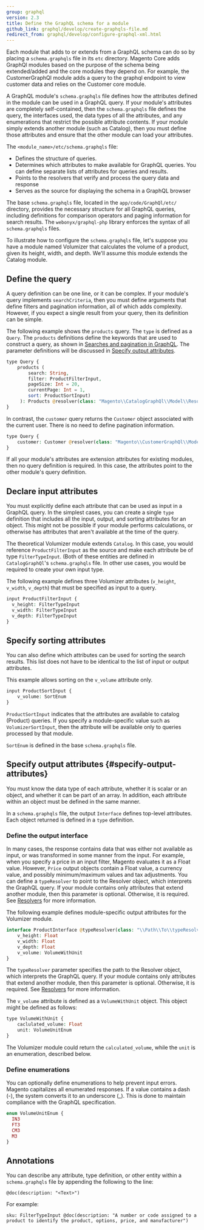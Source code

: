 ```yaml
---
group: graphql
version: 2.3
title: Define the GraphQL schema for a module
github_link: graphql/develop/create-graphqls-file.md
redirect_from: graphql/develop/configure-graphql-xml.html
---
```


Each module that adds to or extends from a GraphQL schema can do so by placing a `schema.graphqls` file in its `etc` directory. Magento Core adds GraphQl modules based on the purpose of the schema being extended/added and the core modules they depend on. For example, the CustomerGraphQl module adds a query to the graphql endpoint to view customer data and relies on the Customer core module.

A GraphQL module's `schema.graphqls` file defines how the attributes defined in the module can be used in a GraphQL query. If your module's attributes are completely self-contained, then the `schema.graphqls` file defines the query, the interfaces used, the data types of all the attributes, and any enumerations that restrict the possible attribute contents. If your module simply extends another module (such as Catalog), then you must define those attributes and ensure that the other module can load your attributes.

The `<module_name>/etc/schema.graphqls` file:

* Defines the structure of queries.
* Determines which attributes to make available for GraphQL queries. You can define separate lists of attributes for queries and results.
* Points to the resolvers that verify and process the query data and response
* Serves as the source for displaying the schema in a GraphQL browser

The base `schema.graphqls` file, located in the `app/code/GraphQl/etc/` directory, provides the necessary structure for all GraphQL queries, including definitions for comparison operators and paging information for search results. The `webonyx/graphql-php` library enforces the syntax of all `schema.graphqls` files.

To illustrate how to configure the `schema.graphqls` file, let's suppose you have a module named Volumizer that calculates the volume of a product, given its height, width, and depth. We'll assume this module extends the Catalog module.

## Define the query

A query definition can be one line, or it can be complex. If your module's query implements `searchCriteria`, then you must define arguments that define filters and pagination information, all of which adds complexity. However, if you expect a single result from your query, then its definition can be simple.

The following example shows the `products` query. The `type` is defined as a `Query`.  The `products` definitions define the keywords that are used to construct a query, as shown in [Searches and pagination in GraphQL]({{page.baseurl}}/graphql/search-pagination.html). The parameter definitions will be discussed in [Specify output attributes](#specify-output-attributes).

``` php
type Query {
    products (
        search: String,
        filter: ProductFilterInput,
        pageSize: Int = 20,
        currentPage: Int = 1,
        sort: ProductSortInput)
     ): Products @resolver(class: "Magento\\CatalogGraphQl\\Model\\Resolver\\Products")
}
```

In contrast, the `customer` query returns the `Customer` object associated with the current user. There is no need to define pagination information.

``` php
type Query {
    customer: Customer @resolver(class: "Magento\\CustomerGraphQl\\Model\\Resolver\\Customer")
}
```

If all your module's attributes are extension attributes for existing modules, then no query definition is required. In this case, the attributes point to the other module's query definition.

## Declare input attributes

You must explicitly define each attribute that can be used as input in a GraphQL query. In the simplest cases, you can create a single `type` definition that includes all the input, output, and sorting attributes for an object. This might not be possible if your module performs calculations, or otherwise has attributes that aren't available at the time of the query.

The theoretical Volumizer module extends `Catalog`. In this case, you would reference `ProductFilterInput` as the source and make each attribute be of type `FilterTypeInput`. (Both of these entities are defined in `CatalogGraphQl`'s `schema.graphqls` file. In other use cases, you would be required to create your own input type.

The following example defines three Volumizer attributes (`v_height`, `v_width`, `v_depth`) that must be specified as input to a query.

``` php
input ProductFilterInput {
  v_height: FilterTypeInput
  v_width: FilterTypeInput
  v_depth: FilterTypeInput
}
```

## Specify sorting attributes

You can also define which attributes can be used for sorting the search results. This list does not have to be identical to the list of input or output attributes.

This example allows sorting on the `v_volume` attribute only.

``` php
input ProductSortInput {
    v_volume: SortEnum
}
```

`ProductSortInput` indicates that the attributes are available to catalog (Product) queries. If you specify a module-specific value such as `VolumizerSortInput`, then the attribute will be available only to queries processed by that module.

`SortEnum` is defined in the base `schema.graphqls` file.

## Specify output attributes {#specify-output-attributes}

You must know the data type of each attribute, whether it is scalar or an object, and whether it can be part of an array. In addition, each attribute within an object must be defined in the same manner.

In a `schema.graphqls` file, the output `Interface` defines top-level attributes. Each object returned is defined in a `type` definition.

### Define the output interface

In many cases, the response contains data that was either not available as input, or was transformed in some manner from the input. For example, when you specify a price in an input filter, Magento evaluates it as a Float value. However, `Price` output objects contain a Float value, a currency value, and possibly minimum/maximum values and tax adjustments. You can define a `typeResolver` to point to the Resolver object, which interprets the GraphQL query. If your module contains only attributes that extend another module, then this parameter is optional. Otherwise, it is required. See [Resolvers]({{page.baseurl}}/graphql/resolvers.html) for more information.

The following example defines module-specific output attributes for the Volumizer module.

``` php
interface ProductInterface @typeResolver(class: "\\Path\\To\\typeResolver\\Class"){
    v_height: Float
    v_width: Float
    v_depth: Float
    v_volume: VolumeWithUnit
}
```

The `typeResolver` parameter specifies the path to the Resolver object, which interprets the GraphQL query. If your module contains only attributes that extend another module, then this parameter is optional. Otherwise, it is required. See [Resolvers]({{page.baseurl}}/graphql/resolvers.html) for more information.

The `v_volume` attribute is defined as a `VolumeWithUnit` object. This object might be defined as follows:

``` php
type VolumeWithUnit {
    caclulated_volume: Float
    unit: VolumeUnitEnum
}
```

The Volumizer module could return the `calculated_volume`, while the `unit` is an enumeration, described below.

### Define enumerations

You can optionally define enumerations to help prevent input errors. Magento capitalizes all enumerated responses. If a value contains a dash (-), the system converts it to an underscore (_). This is done to maintain compliance with the GraphQL specification.

``` php
enum VolumeUnitEnum {
  IN3
  FT3
  CM3
  M3
}
```

## Annotations

You can describe any attribute, type definition, or other entity within a `schema.graphqls` file by appending the following to the line:

`@doc(description: "<Text>")`

For example:

`sku: FilterTypeInput @doc(description: "A number or code assigned to a product to identify the product, options, price, and manufacturer")`
